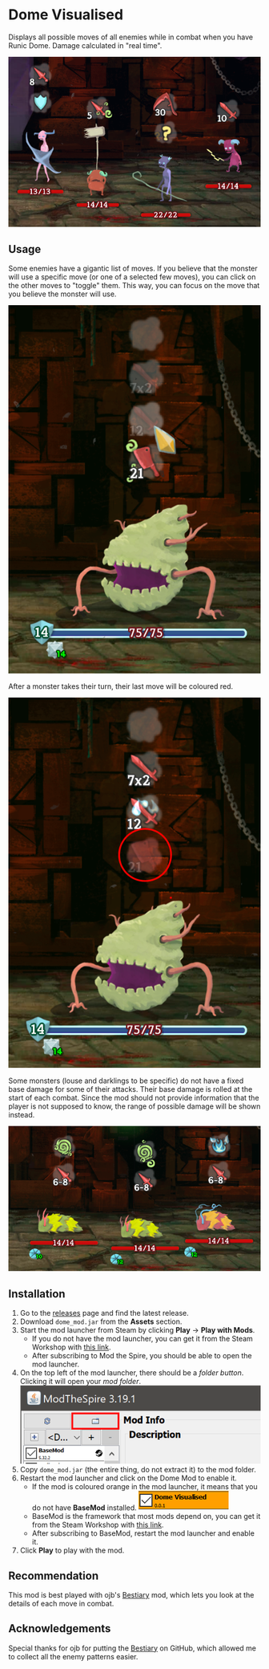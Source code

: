 # Dome Visualised

Displays all possible moves of all enemies while in combat when you have Runic Dome. Damage calculated in "real time".

![Demo](./github/demo.png)

## Usage

Some enemies have a gigantic list of moves. If you believe that the monster will use a specific move (or one of a selected few moves), you can click on the other moves to "toggle" them. This way, you can focus on the move that you believe the monster will use.

![Hiding Specific Moves](./github/toggle_moves.png)

After a monster takes their turn, their last move will be coloured red.

![Shelled Parasite used Fell last turn.](./github/last_move.png)

Some monsters (louse and darklings to be specific) do not have a fixed base damage for some of their attacks. Their base damage is rolled at the start of each combat. Since the mod should not provide information that the player is not supposed to know, the range of possible damage will be shown instead.

![Louse](./github/damage_range.png)

## Installation

1. Go to the [releases](https://github.com/Jerry-Licious/dome-mod/releases) page and find the latest release.
2. Download `dome_mod.jar` from the **Assets** section.
3. Start the mod launcher from Steam by clicking **Play** -> **Play with Mods**.
   * If you do not have the mod launcher, you can get it from the Steam Workshop with [this link](https://steamcommunity.com/sharedfiles/filedetails/?id=1605060445).
   * After subscribing to Mod the Spire, you should be able to open the mod launcher.
4. On the top left of the mod launcher, there should be a *folder button*. Clicking it will open your *mod folder*.
   ![The Mod Folder Button](./github/mod_launcher.png)
5. Copy `dome_mod.jar` (the entire thing, do not extract it) to the mod folder.
6. Restart the mod launcher and click on the Dome Mod to enable it.
   * If the mod is coloured orange in the mod launcher, it means that you do not have **BaseMod** installed.
     ![No BaseMod](./github/no_basemod.png)
   * BaseMod is the framework that most mods depend on, you can get it from the Steam Workshop with [this link](https://steamcommunity.com/sharedfiles/filedetails/?id=1605833019).
   * After subscribing to BaseMod, restart the mod launcher and enable it.
7. Click **Play** to play with the mod.

## Recommendation

This mod is best played with ojb's [Bestiary](https://github.com/casey-c/bestiary) mod, which lets you look at the details of each move in combat.

## Acknowledgements

Special thanks for ojb for putting the [Bestiary](https://github.com/casey-c/bestiary) on GitHub, which allowed me to collect all the enemy patterns easier.